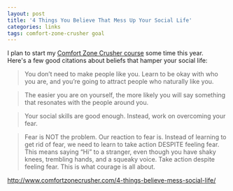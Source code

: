 ```yaml
---
layout: post
title: '4 Things You Believe That Mess Up Your Social Life'
categories: links
tags: comfort-zone-crusher goal
---
```


I plan to start my [Comfort Zone Crusher course](http://www.comfortzonecrusher.com/) some time this year.  
Here's a few good citations about beliefs that hamper your social life:




> You don’t need to make people like you. Learn to be okay with who you are, and you’re going to attract people who naturally like you.

> The easier you are on yourself, the more likely you will say something that resonates with the people around you.

> Your social skills are good enough. Instead, work on overcoming your fear.

> Fear is NOT the problem. Our reaction to fear is.
> Instead of learning to get rid of fear, we need to learn to take action DESPITE feeling fear. This means saying “Hi” to a stranger, even though you have shaky knees, trembling hands, and a squeaky voice.
> Take action despite feeling fear. This is what courage is all about.

<http://www.comfortzonecrusher.com/4-things-believe-mess-social-life/>



